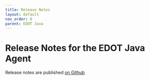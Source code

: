 ```yaml
---
title: Release Notes
layout: default
nav_order: 8
parent: EDOT Java
---
```


# Release Notes for the EDOT Java Agent

Release notes are published [on Github](https://github.com/elastic/elastic-otel-java/releases)